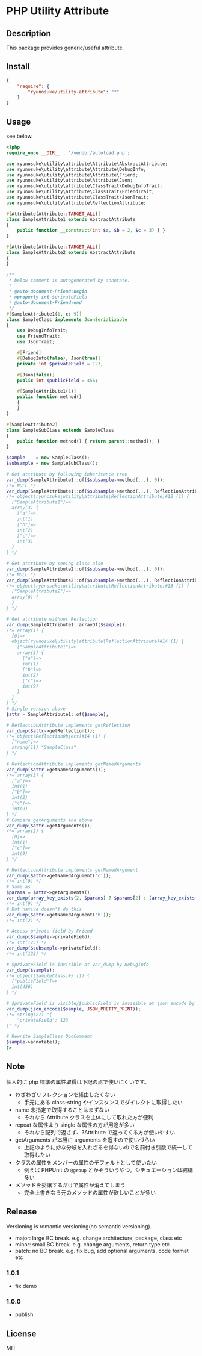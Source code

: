 PHP Utility Attribute
====

## Description

This package provides generic/useful attribute.

## Install

```json
{
    "require": {
        "ryunosuke/utility-attribute": "*"
    }
}
```

## Usage

see below.

```php
<?php
require_once __DIR__ . '/vendor/autoload.php';

use ryunosuke\utility\attribute\Attribute\AbstractAttribute;
use ryunosuke\utility\attribute\Attribute\DebugInfo;
use ryunosuke\utility\attribute\Attribute\Friend;
use ryunosuke\utility\attribute\Attribute\Json;
use ryunosuke\utility\attribute\ClassTrait\DebugInfoTrait;
use ryunosuke\utility\attribute\ClassTrait\FriendTrait;
use ryunosuke\utility\attribute\ClassTrait\JsonTrait;
use ryunosuke\utility\attribute\ReflectionAttribute;

#[Attribute(Attribute::TARGET_ALL)]
class SampleAttribute1 extends AbstractAttribute
{
    public function __construct(int $a, $b = 2, $c = 3) { }
}

#[Attribute(Attribute::TARGET_ALL)]
class SampleAttribute2 extends AbstractAttribute
{
}

/**
 * below comment is autogenerated by annotate.
 *
 * @auto-document-Friend:begin
 * @property int $privateField
 * @auto-document-Friend:end
 */
#[SampleAttribute1(1, c: 9)]
class SampleClass implements JsonSerializable
{
    use DebugInfoTrait;
    use FriendTrait;
    use JsonTrait;

    #[Friend]
    #[DebugInfo(false), Json(true)]
    private int $privateField = 123;

    #[Json(false)]
    public int $publicField = 456;

    #[SampleAttribute1(1)]
    public function method()
    {
    }
}

#[SampleAttribute2]
class SampleSubClass extends SampleClass
{
    public function method() { return parent::method(); }
}

$sample    = new SampleClass();
$subsample = new SampleSubClass();

# Get attribute by following inheritance tree
var_dump(SampleAttribute1::of($subsample->method(...), 0));
/*= NULL */
var_dump(SampleAttribute1::of($subsample->method(...), ReflectionAttribute::FOLLOW_INHERITANCE));
/*= object(ryunosuke\utility\attribute\ReflectionAttribute)#12 (1) {
  ["SampleAttribute1"]=>
  array(3) {
    ["a"]=>
    int(1)
    ["b"]=>
    int(2)
    ["c"]=>
    int(3)
  }
} */

# Get attribute by seeing class also
var_dump(SampleAttribute2::of($subsample->method(...), 0));
/*= NULL */
var_dump(SampleAttribute2::of($subsample->method(...), ReflectionAttribute::SEE_ALSO_CLASS));
/*= object(ryunosuke\utility\attribute\ReflectionAttribute)#13 (1) {
  ["SampleAttribute2"]=>
  array(0) {
  }
} */

# Get attribute without Reflection
var_dump(SampleAttribute1::arrayOf($sample));
/*= array(1) {
  [0]=>
  object(ryunosuke\utility\attribute\ReflectionAttribute)#14 (1) {
    ["SampleAttribute1"]=>
    array(3) {
      ["a"]=>
      int(1)
      ["b"]=>
      int(2)
      ["c"]=>
      int(9)
    }
  }
} */
# Single version above
$attr = SampleAttribute1::of($sample);

# ReflectionAttribute implements getReflection
var_dump($attr->getReflection());
/*= object(ReflectionObject)#14 (1) {
  ["name"]=>
  string(11) "SampleClass"
} */

# ReflectionAttribute implements getNamedArguments
var_dump($attr->getNamedArguments());
/*= array(3) {
  ["a"]=>
  int(1)
  ["b"]=>
  int(2)
  ["c"]=>
  int(9)
} */
# Compare getArguments and above
var_dump($attr->getArguments());
/*= array(2) {
  [0]=>
  int(1)
  ["c"]=>
  int(9)
} */

# ReflectionAttribute implements getNamedArgument
var_dump($attr->getNamedArgument('c'));
/*= int(9) */
# Same as
$params = $attr->getArguments();
var_dump(array_key_exists(2, $params) ? $params[2] : (array_key_exists('c', $params) ? $params['c'] : null));
/*= int(9) */
# But native doesn't do this
var_dump($attr->getNamedArgument('b'));
/*= int(2) */

# Access private field by Friend
var_dump($sample->privateField);
/*= int(123) */
var_dump($subsample->privateField);
/*= int(123) */

# $privateField is invisible at var_dump by DebugInfo
var_dump($sample);
/*= object(SampleClass)#5 (1) {
  ["publicField"]=>
  int(456)
} */

# $privateField is visible/$publicField is invisible at json_encode by Json
var_dump(json_encode($sample, JSON_PRETTY_PRINT));
/*= string(27) "{
    "privateField": 123
}" */

# Rewrite SampleClass DocComment
$sample->annotate();
?>
```

## Note

個人的に php 標準の属性取得は下記の点で使いにくいです。

- わざわざリフレクションを経由したくない
  - 手元にある class-string やインスタンスでダイレクトに取得したい
- name 未指定で取得することはまずない
  - それなら Attribute クラスを主体にして取れた方が便利
- repeat な属性より single な属性の方が用途が多い
  - それなら配列で返さず、?Attribute で返ってくる方が使いやすい
- getArguments が本当に arguments を返すので使いづらい
  - 上記のように妙な分岐を入れざるを得ないので名前付き引数で統一して取得したい
- クラスの属性をメンバーの属性のデフォルトとして使いたい
  - 例えば PHPUnit の `@group` とかそういうやつ。シチュエーションは結構多い
- メソッドを委譲するだけで属性が消えてしまう
  - 完全上書きなら元のメソッドの属性が欲しいことが多い

## Release

Versioning is romantic versioning(no semantic versioning).

- major: large BC break. e.g. change architecture, package, class etc
- minor: small BC break. e.g. change arguments, return type etc
- patch: no BC break. e.g. fix bug, add optional arguments, code format etc

### 1.0.1

- fix demo

### 1.0.0

- publish

## License

MIT
